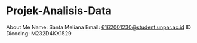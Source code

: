 # Projek-Analisis-Data
About Me
Name: Santa Meliana
Email: 6162001230@student.unpar.ac.id
ID Dicoding: M232D4KX1529

